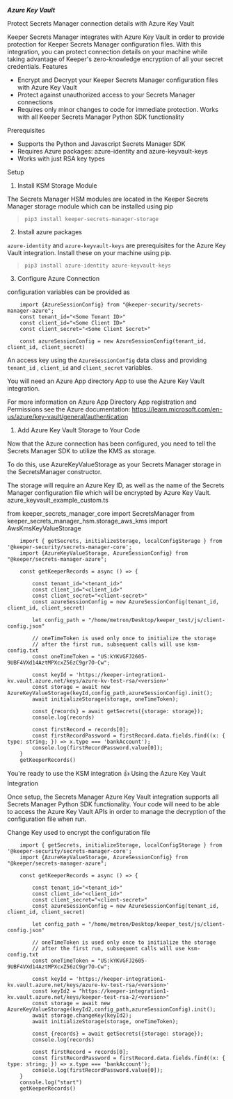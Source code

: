 ***Azure Key Vault***

Protect Secrets Manager connection details with Azure Key Vault

Keeper Secrets Manager integrates with Azure Key Vault in order to provide protection for Keeper Secrets Manager configuration files.  With this integration, you can protect connection details on your machine while taking advantage of Keeper's zero-knowledge encryption of all your secret credentials.
Features

* Encrypt and Decrypt your Keeper Secrets Manager configuration files with Azure Key Vault
* Protect against unauthorized access to your Secrets Manager connections
* Requires only minor changes to code for immediate protection.  Works with all Keeper Secrets Manager Python SDK functionality

Prerequisites

* Supports the Python and Javascript Secrets Manager SDK
* Requires Azure packages: azure-identity and azure-keyvault-keys
* Works with just RSA key types

Setup
1. Install KSM Storage Module

The Secrets Manager HSM modules are located in the Keeper Secrets Manager storage module which can be installed using pip

> `pip3 install keeper-secrets-manager-storage`

2. Install azure packages

`azure-identity` and `azure-keyvault-keys` are prerequisites for the Azure Key Vault integration.  Install these on your machine using pip.

> `pip3 install azure-identity azure-keyvault-keys`

3. Configure Azure Connection

configuration variables can be provided as 

```
    import {AzureSessionConfig} from "@keeper-security/secrets-manager-azure";
    const tenant_id="<Some Tenant ID>" 
    const client_id="<Some Client ID>"
    const client_secret="<Some Client Secret>"

    const azureSessionConfig = new AzureSessionConfig(tenant_id, client_id, client_secret)
```

An access key using the `AzureSessionConfig` data class and providing  `tenant_id` , `client_id` and  `client_secret` variables.

You will need an Azure App directory App to use the Azure Key Vault integration.


For more information on Azure App Directory App registration and Permissions see the Azure documentation: https://learn.microsoft.com/en-us/azure/key-vault/general/authentication

1. Add Azure Key Vault Storage to Your Code

Now that the Azure connection has been configured, you need to tell the Secrets Manager SDK to utilize the KMS as storage.

To do this, use AzureKeyValueStorage as your Secrets Manager storage in the SecretsManager constructor.

The storage will require an Azure Key ID, as well as the name of the Secrets Manager configuration file which will be encrypted by Azure Key Vault.
azure_keyvault_example_custom.ts

from keeper_secrets_manager_core import SecretsManager
from keeper_secrets_manager_hsm.storage_aws_kms import AwsKmsKeyValueStorage
 
```
    import { getSecrets, initializeStorage, localConfigStorage } from '@keeper-security/secrets-manager-core';
    import {AzureKeyValueStorage, AzureSessionConfig} from "@keeper/secrets-manager-azure";

    const getKeeperRecords = async () => {

        const tenant_id="<tenant_id>" 
        const client_id="<client_id>"
        const client_secret="<client-secret>"
        const azureSessionConfig = new AzureSessionConfig(tenant_id, client_id, client_secret)
        
        let config_path = "/home/metron/Desktop/keeper_test/js/client-config.json"
            
        // oneTimeToken is used only once to initialize the storage
        // after the first run, subsequent calls will use ksm-config.txt
        const oneTimeToken = "US:kYKVGFJ2605-9UBF4VXd14AztMPXcxZ56zC9gr7O-Cw";
        
        const keyId = 'https://keeper-integration1-kv.vault.azure.net/keys/azure-kv-test-rsa/<version>'
        const storage = await new AzureKeyValueStorage(keyId,config_path,azureSessionConfig).init();
        await initializeStorage(storage, oneTimeToken);
        
        const {records} = await getSecrets({storage: storage});
        console.log(records)

        const firstRecord = records[0];
        const firstRecordPassword = firstRecord.data.fields.find((x: { type: string; }) => x.type === 'bankAccount');
        console.log(firstRecordPassword.value[0]);
    }
    getKeeperRecords()
```

You're ready to use the KSM integration 👍
Using the Azure Key Vault Integration

Once setup, the Secrets Manager Azure Key Vault integration supports all Secrets Manager Python SDK functionality.  Your code will need to be able to access the Azure Key Vault APIs in order to manage the decryption of the configuration file when run. 

Change Key used to encrypt the configuration file
```
    import { getSecrets, initializeStorage, localConfigStorage } from '@keeper-security/secrets-manager-core';
    import {AzureKeyValueStorage, AzureSessionConfig} from "@keeper/secrets-manager-azure";

    const getKeeperRecords = async () => {

        const tenant_id="<tenant_id>" 
        const client_id="<client_id>"
        const client_secret="<client-secret>"
        const azureSessionConfig = new AzureSessionConfig(tenant_id, client_id, client_secret)
        
        let config_path = "/home/metron/Desktop/keeper_test/js/client-config.json"
        
        // oneTimeToken is used only once to initialize the storage
        // after the first run, subsequent calls will use ksm-config.txt
        const oneTimeToken = "US:kYKVGFJ2605-9UBF4VXd14AztMPXcxZ56zC9gr7O-Cw";
        
        const keyId = 'https://keeper-integration1-kv.vault.azure.net/keys/azure-kv-test-rsa/<version>'
        const keyId2 = "https://keeper-integration1-kv.vault.azure.net/keys/keeper-test-rsa-2/<version>"
        const storage = await new AzureKeyValueStorage(keyId2,config_path,azureSessionConfig).init();
        await storage.changeKey(keyId2);
        await initializeStorage(storage, oneTimeToken);
        
        const {records} = await getSecrets({storage: storage});
        console.log(records)

        const firstRecord = records[0];
        const firstRecordPassword = firstRecord.data.fields.find((x: { type: string; }) => x.type === 'bankAccount');
        console.log(firstRecordPassword.value[0]);
    }
    console.log("start")
    getKeeperRecords()
```
